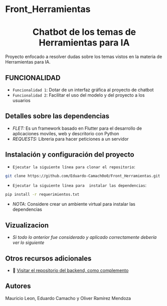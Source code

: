 # Front_Herramientas
<h1 align="center"> Chatbot de los temas de Herramientas para IA </h1>
Proyecto enfocado a resolver dudas sobre los temas vistos en la materia de Herramientas para IA.

## FUNCIONALIDAD  

- `Funcionalidad 1`: Dotar de un interfaz gráfica al proyecto de chatbot
- `Funcionalidad 2`: Facilitar el uso del modelo y del proyecto a los usuarios

##   Detalles sobre las dependencias
- *FLET:* Es un framework basado en Flutter para el desarrollo de aplicaciones moviles, web y descritorio con Python
- *REQUESTS:* Libreria para hacer peticiones a un servidor


##   Instalación y configuración del proyecto


- `Ejecutar la siguiente línea para clonar el repositorio`:
  
```bash
git clone https://github.com/Eduardo-Camach0o0/Front_Herramientas.git
```

- `Ejecutar la siguiente línea para  instalar las dependencias`: 

```bash
pip install -r requerimientos.txt
```
- *NOTA*: Considere crear un ambiente virtual para instalar las dependencias


## Vizualizacion

- *Si todo lo anterior fue considerado y aplicado correctamente debería ver lo siguiente*




## Otros recursos adicionales
 - 📁 [Visitar el repositorio del backend, como complemento](https://github.com/Eduardo-Camach0o0/Back_Herramientas.git)
  

## Autores
Mauricio Leon, Eduardo Camacho y Oliver Ramírez Mendoza
